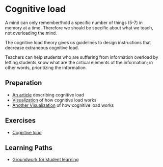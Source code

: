 # Cognitive load

A mind can only remember/hold a specific number of things (5-7) in memory at a time. Therefore we should be specific about what we teach, not overloading the mind. 

The cognitive load theory gives us guidelines to design instructions that decrease extraneous cognitive load.

Teachers can help students who are suffering from information overload by letting students know what are the critical elements of the information; in other words, prioritizing the information. 

## Preparation

- [An article](https://www.mindtools.com/pages/article/cognitive-load-theory.htm) describing cognitive load
- [Visualization](https://www.youtube.com/watch?v=9ZcjWzXTHng) of how cognitive load works
- [Another Visualization](https://www.youtube.com/watch?v=UpA6RdE0aYo) of how cognitive load works

## Exercises

- [Cognitive load](./../exercises/cognitive-load.md#exercises)

## Learning Paths

- [Groundwork for student learning](../learning-paths/groundwork-for-student-learning.md)
